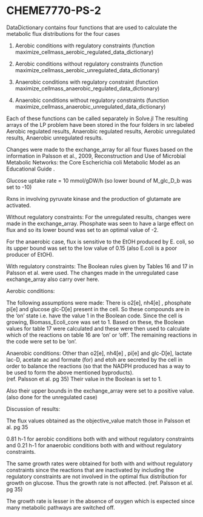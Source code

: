 # CHEME7770-PS-2

DataDictionary contains four functions that are used to calculate the metabolic flux distributions for the four cases

1.	Aerobic conditions with regulatory constraints (function maximize_cellmass_aerobic_regulated_data_dictionary)

2.	Aerobic conditions without regulatory constraints (function maximize_cellmass_aerobic_unregulated_data_dictionary)

3.	Anaerobic conditions with regulatory constraint (function maximize_cellmass_anaerobic_regulated_data_dictionary)

4.	Anaerobic conditions without regulatory constraints (function maximize_cellmass_anaerobic_unregulated_data_dictionary)

Each of these functions can be called separately in Solve.jl
The resulting arrays of the LP problem have been stored in the four folders in src labeled Aerobic regulated results, Anaerobic regulated results, Aerobic unregulated results, Anaerobic unregulated results.

Changes were made to the exchange_array for all four fluxes based on the information in Palsson et al., 2009, Reconstruction and Use of Microbial Metabolic Networks: the Core Escherichia coli Metabolic Model as an Educational Guide .

Glucose uptake rate = 10 mmol/gDW/h (so lower bound of M_glc_D_b was set to -10)

Rxns in involving pyruvate kinase and the production of glutamate are activated.

Without regulatory constraints:
For the unregulated results, changes were made in the exchange_array.
Phosphate was seen to have a large effect on flux and so its lower bound was set to an optimal value of -2.

For the anaerobic case, flux is sensitive to the EtOH produced by E. coli, so its upper bound was set to the low value of 0.15 (also E.coli is a poor producer of EtOH).


With regulatory constraints:
The Boolean rules given by Tables 16 and 17 in  Palsson et al. were used. The changes made in the unregulated case exchange_array also carry over here.

Aerobic conditions:

The following assumptions were made:
There is o2[e], nh4[e] , phosphate pi[e] and glucose glc-D[e] present in the cell. So these compounds are in the ‘on’ state i.e. have the value 1 in the Boolean code.
Since the cell is growing, Biomass_Ecoli_core was set to 1.
Based on these, the Boolean values for table 17 were calculated and these were then used to calculate which of the reactions on table 16 are ‘on’ or ‘off’. The remaining reactions in the code were set to be ‘on’.

Anaerobic conditions:
Other than o2[e], nh4[e] , pi[e] and glc-D[e], lactate lac-D, acetate ac and formate (for) and etoh are secreted by the cell in order to balance the reactions (so that the NADPH produced has a way to be used to form the above mentioned byproducts).  
(ref. Palsson et al. pg 35)
Their value in the Boolean is set to 1.

Also their upper bounds in the exchange_array were set to a positive value. (also done for the unregulated case)



Discussion of results:

The flux values obtained as the objective_value match those in Palsson et al. pg 35

0.81 h-1  for aerobic conditions both with and without regulatory constraints and
0.21 h-1 for anaerobic conditions both with and without regulatory constraints.

The same growth rates were obtained for both with and without regulatory constraints since the reactions that are inactivated by including the regulatory constraints are not involved in the optimal flux distribution for growth on glucose. Thus the growth rate is not affected. (ref. Palsson et al. pg 35)

The growth rate is lesser in the absence of oxygen which is expected since many metabolic pathways are switched off.



